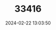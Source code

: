 ---
title: "33416"
category: "Shorea inappendiculata"
draft: false
date: 2024-02-22 13:03:50
languages:
  Undetermined: ["Balau"]
---